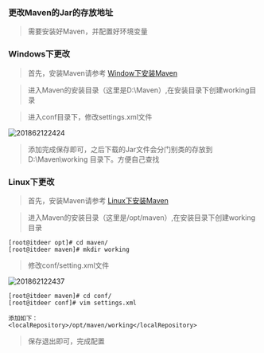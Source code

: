 
### 更改Maven的Jar的存放地址

> 需要安装好Maven，并配置好环境变量

### Windows下更改

> 首先，安装Maven请参考 [Window下安装Maven](https://github.com/ItdeerLab/itdeerlab-notes/blob/notes/Maven/UserGuide/Window%E4%B8%8B%E5%AE%89%E8%A3%85Maven.md)

> 进入Maven的安装目录（这里是D:\Maven）,在安装目录下创建working目录

> 进入conf目录下，修改settings.xml文件

![201862122424](http://note.itdeer.cn/201862122424.png)

> 添加完成保存即可，之后下载的Jar文件会分门别类的存放到 D:\Maven\working 目录下。方便自己查找

### Linux下更改

> 首先，安装Maven请参考 [Linux下安装Maven](https://github.com/ItdeerLab/itdeerlab-notes/blob/notes/Maven/UserGuide/Linux%E4%B8%8B%E5%AE%89%E8%A3%85Maven.md)

> 进入Maven的安装目录（这里是/opt/maven）,在安装目录下创建working目录

```
[root@itdeer opt]# cd maven/
[root@itdeer maven]# mkdir working
```

> 修改conf/setting.xml文件

![201862122437](http://note.itdeer.cn/201862122437.png)

```
[root@itdeer maven]# cd conf/
[root@itdeer conf]# vim settings.xml

添加如下：
<localRepository>/opt/maven/working</localRepository>
```

> 保存退出即可，完成配置